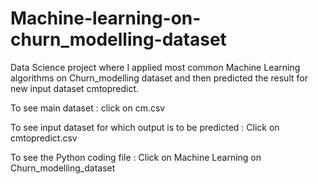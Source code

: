 # Machine-learning-on-churn_modelling-dataset
Data Science project where I applied most common Machine Learning algorithms on Churn_modelling dataset and then predicted the result for new input dataset cmtopredict.

To see main dataset : click on cm.csv

To see input dataset for which output is to be predicted : Click on cmtopredict.csv

To see the Python coding file : Click on Machine Learning on Churn_modelling_dataset
